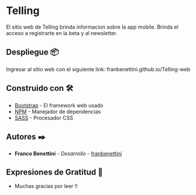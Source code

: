 # Telling

El sitio web de Telling brinda informacion sobre la app mobile. Brinda el acceso a registrarte en la beta y al newsletter.

## Despliegue 📦

Ingresar al sitio web con el siguiente link: franbenettini.github.io/Telling-web

## Construido con 🛠️

* [Bootstrap](https://getbootstrap.com) - El framework web usado
* [NPM](https://www.npmjs.com) - Manejador de dependencias
* [SASS](https://sass-lang.com) - Procesador CSS

## Autores ✒️

* **Franco Benettini** - *Desarrollo* - [franbenettini](https://github.com/franbenettini)

## Expresiones de Gratitud 🎁

* Muchas gracias por leer !!
